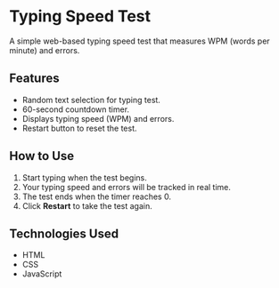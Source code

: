 # Typing Speed Test

A simple web-based typing speed test that measures WPM (words per minute) and errors.

## Features
- Random text selection for typing test.
- 60-second countdown timer.
- Displays typing speed (WPM) and errors.
- Restart button to reset the test.

## How to Use
1. Start typing when the test begins.
2. Your typing speed and errors will be tracked in real time.
3. The test ends when the timer reaches 0.
4. Click **Restart** to take the test again.

## Technologies Used
- HTML
- CSS
- JavaScript
